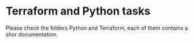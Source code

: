 # Terraform and Python tasks

Please check the folders Python and Terraform, each of them contains a shor documentation.